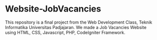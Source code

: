 # Website-JobVacancies
This repository is a final project from the Web Development Class, Teknik Informatika Universitas Padjajaran. We made a Job Vacancies Website using HTML, CSS, Javascript, PHP, CodeIgniter Framework.
